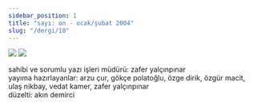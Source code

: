 ```yaml
---
sidebar_position: 1
title: "sayı: on - ocak/şubat 2004"
slug: "/dergi/10"
---
```


![](/img/ky10_00.jpg)
![](/img/ky10_33a.jpg)


sahibi ve sorumlu yazı işleri müdürü: zafer yalçınpınar  
yayıma hazırlayanlar: arzu çur, gökçe polatoğlu, özge dirik, özgür macit,
ulaş nikbay, vedat kamer, zafer yalçınpınar  
düzelti: akın demirci  